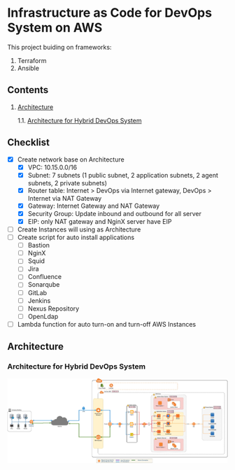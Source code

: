 # Infrastructure as Code for DevOps System on AWS

This project buiding on frameworks:
1. Terraform
2. Ansible

## Contents
  1.  [Architecture](#Architecture)

      1.1. [Architecture for Hybrid DevOps System](#Architecture-for-Hybrid-DevOps-System)

## Checklist

  - [x] Create network base on Architecture
    - [x] VPC: 10.15.0.0/16
    - [x] Subnet: 7 subnets (1 public subnet, 2 application subnets, 2 agent subnets, 2 private subnets)
    - [x] Router table: Internet > DevOps via Internet gateway, DevOps > Internet via NAT Gateway
    - [x] Gateway: Internet Gateway and NAT Gateway
    - [x] Security Group: Update inbound and outbound for all server
    - [x] EIP: only NAT gateway and NginX server have EIP
  - [ ] Create Instances will using as Architecture
  - [ ] Create script for auto install applications
    - [ ] Bastion
    - [ ] NginX
    - [ ] Squid
    - [ ] Jira
    - [ ] Confluence
    - [ ] Sonarqube
    - [ ] GitLab
    - [ ] Jenkins
    - [ ] Nexus Repository
    - [ ] OpenLdap
  - [ ] Lambda function for auto turn-on and turn-off AWS Instances

## Architecture

### Architecture for Hybrid DevOps System

![DevOps_AWS_Detail_Architecture](./docs/images/DevOps_AWS_Hybrid-Detail.jpg)

